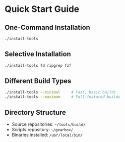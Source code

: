 # Quick Start Guide

## One-Command Installation
```bash
./install-tools
```

## Selective Installation
```bash
./install-tools fd ripgrep fzf
```

## Different Build Types
```bash
./install-tools --minimal     # Fast, basic builds
./install-tools --maximum     # Full-featured builds
```

## Directory Structure
- Source repositories: `~/tools/build/`
- Scripts repository: `~/gearbox/`
- Binaries installed: `/usr/local/bin/`
